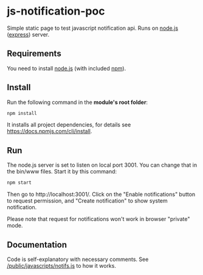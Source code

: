 # js-notification-poc
Simple static page to test javascript notification api. Runs on [node.js](https://nodejs.org/) ([express](https://expressjs.com/)) server.

## Requirements
You need to install [node.js](https://nodejs.org/) (with included [npm](https://www.npmjs.com/get-npm)).
<!--Also, you will need [Python](https://www.python.org/downloads/) of version **2.7.xx**.
because of https://github.com/digitalbazaar/rdf-canonize/issues/5-->

## Install
Run the following command in the **module's root folder**:
```bat
npm install
```
It installs all project dependencies, for details see https://docs.npmjs.com/cli/install.

## Run
The node.js server is set to listen on local port 3001. You can change that in the bin/www files.
Start it by this command:
```bat
npm start
```
Then go to http://localhost:3001/. Click on the "Enable notifications" button to request permission, and "Create notification" to show system notification.

Please note that request for notifications won't work in browser "private" mode.

## Documentation
Code is self-explanatory with necessary comments. See [/public/javascripts/notifs.js](/public/javascripts/notifs.js) to how it works.
